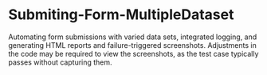 # Submiting-Form-MultipleDataset
Automating form submissions with varied data sets, integrated logging, and generating HTML reports and failure-triggered screenshots. Adjustments in the code may be required to view the screenshots, as the test case typically passes without capturing them.
